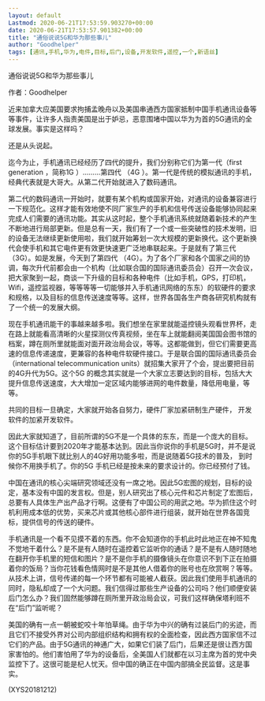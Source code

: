 ```yaml
---
layout: default
Lastmod: 2020-06-21T17:53:59.903270+00:00
date: 2020-06-21T17:53:57.901382+00:00
title: "通俗说说5G和华为那些事儿"
author: "Goodhelper"
tags: [通讯,手机,华为,电件,目标,后门,设备,开发软件,遥控,一个,新语丝]
---
```


通俗说说5G和华为那些事儿

作者：Goodhelper

近来加拿大应美国要求拘捕孟晚舟以及美国串通西方国家抵制中国手机通讯设备等等事件，让许多人指责美国是出于妒忌，恶意围堵中国以华为为首的5G通讯的全球发展。事实是这样吗？

还是从头说起。

迄今为止，手机通讯已经经历了四代的提升，我们分别称它们为第一代（first generation ，简称1G ）………第四代 （4G ）。第一代是传统的模拟通讯的手机，经典代表就是大哥大。从第二代开始就进入了数码通讯。

第二代的数码通讯一开始时，就要有某个机构或国家开始，对通讯的设备兼容进行一下规范化。这样才能有效地使不同厂家生产的手机和信号传送设备能够协同起来完成人们需要的通讯功能。其实从这时起，整个手机通讯系统就随着新技术的产生不断地进行局部更新。但是总有一天，我们有了一个或一些突破性的技术发明，旧的设备无法继续更新使用啦，我们就开始筹划一次大规模的更新换代。这个更新换代会使手机和其它电件更有效更快速更广泛地串联起来。于是就有了第三代（3G）。如是发展，今天到了第四代 （4G）。为了各个厂家和各个国家之间的协调，每次升代前都会由一个机构（比如联合国的国际通讯委员会）召开一次会议，把大家聚到一起，商谈一下升级的目标和各种电件（比如手机，GPS，打印机，Wifi，遥控监视器，等等等等一切能够并入手机通讯网络的东东）的软硬件的要求和规格，以及目标的信息传送速度等等。这样，世界各国各生产商各研究机构就有了一个统一的发展大纲。

现在手机通讯能干的事越来越多啦。我们想坐在家里就能遥控镜头观看世界杯，走在路上就能看高清晰的火星探测仪传真视频，坐在车上就能翻阅美国国会图书馆的档案，蹲在厕所里就能面对面开政治局会议，等等。这都能做到，但它们需要更高速的信息传递速度，更兼容的各种电件软硬件接口。于是联合国的国际通讯委员会（international telecommunication units）就招集大家开了个会，提出要把目前的4G升代为5G。这个5G 的概念其实就是一个大家立志要达到的目标，包括大大提升信息传送速度，大大增加一定区域内能够进网的电件数量，降低用电量，等等。

共同的目标一旦确定，大家就开始各自努力，硬件厂家加紧研制生产硬件， 开发软件的加紧开发软件。

因此大家就知道了，目前所谓的5G不是一个具体的东东，而是一个庞大的目标。这个目标估计要到2020年才能基本达到。因此当你说你的手机是5G时，并不是说你的5G手机眼下就比别人的4G好用功能多啦，而是说随着5G技术的普及， 到时候你不用换手机了。你的5G 手机已经是按未来的要求设计的。你已经预付了钱。

中国在通讯的核心尖端研究领域还没有一席之地。因此5G宏图的规划，目标的设定，基本没有中国的发言权。但是，别人研究出了核心元件和芯片制定了宏图后，总要有人具体生产出产品才行啊。这便有了中国公司的用武之地。华为抓住这个时机利用成本低的优势，买来芯片或其他核心部件进行组装，就开始在世界各国竞标，提供信号的传送的硬件。

手机通讯是一个看不见摸不着的东西。你不会知道你的手机此时此地正在神不知鬼不觉地干着什么？是不是有人随时在遥控着它监听你的通话？是不是有人随时随地在翻开你手机里的短信和图片？是不是你手机的摄像镜头在你意识不到下正在拍摄着你的饭局？当你花钱看色情网时是不是其他人借着你的账号也在欣赏啊？等等。从技术上讲，信号传递的每一个环节都有可能被人截获。因此我们使用手机通讯的同时，隐私却成了一个大问题。我们信得过那些生产设备的公司吗？他们顺便安装后门怎么办？我们固然能够蹲在厕所里开政治局会议，可我们这样确保塔利班不在“后门”监听呢？

美国的确有一点一朝被蛇咬十年怕草绳。由于华为中兴的确有过装后门的劣迹，而且它们不接受外界对公司内部组织结构和拥有权的全面检查，因此西方国家信不过它们的产品。由于5G通讯的神通广大，如果它们装了后门，后果还是很让西方国家害怕的。他们害怕用了华为的设备后，全美国人们就都在以习主席为首的党中央监控下了。这很可能是杞人忧天。但中国的确正在中国内部搞全民监督。这是事实。

(XYS20181212)

